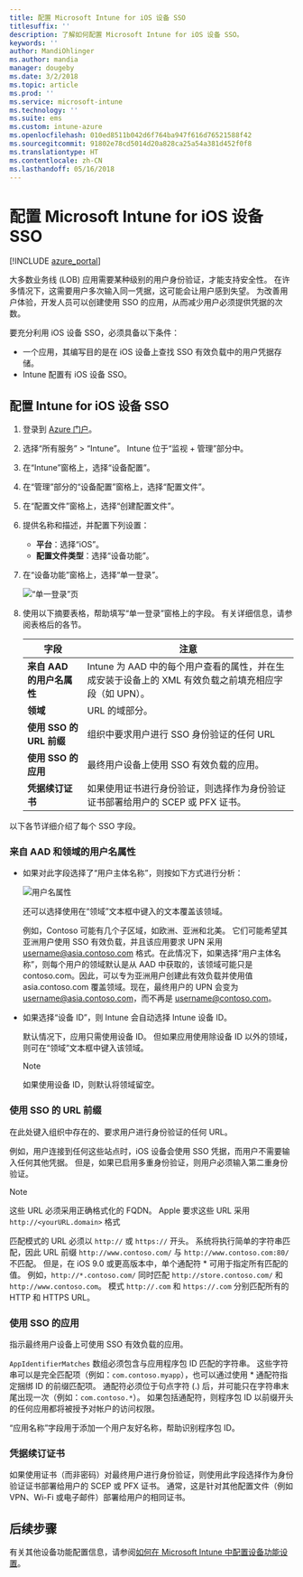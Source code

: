 ```yaml
---
title: 配置 Microsoft Intune for iOS 设备 SSO
titlesuffix: ''
description: 了解如何配置 Microsoft Intune for iOS 设备 SSO。
keywords: ''
author: MandiOhlinger
ms.author: mandia
manager: dougeby
ms.date: 3/2/2018
ms.topic: article
ms.prod: ''
ms.service: microsoft-intune
ms.technology: ''
ms.suite: ems
ms.custom: intune-azure
ms.openlocfilehash: 010ed8511b042d6f764ba947f616d76521588f42
ms.sourcegitcommit: 91802e78cd5014d20a828ca25a54a381d452f0f8
ms.translationtype: HT
ms.contentlocale: zh-CN
ms.lasthandoff: 05/16/2018
---
```

# <a name="configure-microsoft-intune-for-ios-device-single-sign-on"></a>配置 Microsoft Intune for iOS 设备 SSO

[!INCLUDE [azure_portal](./includes/azure_portal.md)]

大多数业务线 (LOB) 应用需要某种级别的用户身份验证，才能支持安全性。 在许多情况下，这需要用户多次输入同一凭据，这可能会让用户感到失望。 为改善用户体验，开发人员可以创建使用 SSO 的应用，从而减少用户必须提供凭据的次数。

要充分利用 iOS 设备 SSO，必须具备以下条件：

- 一个应用，其编写目的是在 iOS 设备上查找 SSO 有效负载中的用户凭据存储。
- Intune 配置有 iOS 设备 SSO。

## <a name="to-configure-intune-for-ios-device-single-sign-on"></a>配置 Intune for iOS 设备 SSO


1. 登录到 [Azure 门户](https://portal.azure.com)。
2. 选择“所有服务” > “Intune”。 Intune 位于“监视 + 管理”部分中。
3. 在“Intune”窗格上，选择“设备配置”。
4. 在“管理”部分的“设备配置”窗格上，选择“配置文件”。
5. 在“配置文件”窗格上，选择“创建配置文件”。
6. 提供名称和描述，并配置下列设置：
   - **平台**：选择“iOS”。
   - **配置文件类型**：选择“设备功能”。
7. 在“设备功能”窗格上，选择“单一登录”。

   ![“单一登录”页](./media/sso-blade.png)

8. 使用以下摘要表格，帮助填写“单一登录”窗格上的字段。 有关详细信息，请参阅表格后的各节。

   |字段  |注意|
   |---------|---------|
   |**来自 AAD 的用户名属性**|Intune 为 AAD 中的每个用户查看的属性，并在生成安装于设备上的 XML 有效负载之前填充相应字段（如 UPN）。|
   |**领域**|URL 的域部分。|
   |**使用 SSO 的 URL 前缀**|组织中要求用户进行 SSO 身份验证的任何 URL|
   |**使用 SSO 的应用**|最终用户设备上使用 SSO 有效负载的应用。|
   |**凭据续订证书**|如果使用证书进行身份验证，则选择作为身份验证证书部署给用户的 SCEP 或 PFX 证书。|

以下各节详细介绍了每个 SSO 字段。

### <a name="username-attribute-from-aad-and-realm"></a>来自 AAD 和领域的用户名属性

- 如果对此字段选择了“用户主体名称”，则按如下方式进行分析：

   ![用户名属性](media/User-name-attribute.png)

   还可以选择使用在“领域”文本框中键入的文本覆盖该领域。

   例如，Contoso 可能有几个子区域，如欧洲、亚洲和北美。 它们可能希望其亚洲用户使用 SSO 有效负载，并且该应用要求 UPN 采用 username@asia.contoso.com 格式。在此情况下，如果选择“用户主体名称”，则每个用户的领域默认是从 AAD 中获取的，该领域可能只是 contoso.com。因此，可以专为亚洲用户创建此有效负载并使用值 asia.contoso.com 覆盖领域。现在，最终用户的 UPN 会变为 username@asia.contoso.com，而不再是 username@contoso.com。

- 如果选择“设备 ID”，则 Intune 会自动选择 Intune 设备 ID。

   默认情况下，应用只需使用设备 ID。 但如果应用使用除设备 ID 以外的领域，则可在“领域”文本框中键入该领域。

   > [!NOTE]
   > 如果使用设备 ID，则默认将领域留空。

### <a name="url-prefixes-that-will-use-single-sign-on"></a>使用 SSO 的 URL 前缀

在此处键入组织中存在的、要求用户进行身份验证的任何 URL。

例如，用户连接到任何这些站点时，iOS 设备会使用 SSO 凭据，而用户不需要输入任何其他凭据。 但是，如果已启用多重身份验证，则用户必须输入第二重身份验证。

> [!NOTE]
> 这些 URL 必须采用正确格式化的 FQDN。 Apple 要求这些 URL 采用 `http://<yourURL.domain>` 格式

匹配模式的 URL 必须以 `http://` 或 `https://` 开头。 系统将执行简单的字符串匹配，因此 URL 前缀 `http://www.contoso.com/` 与 `http://www.contoso.com:80/` 不匹配。 但是，在 iOS 9.0 或更高版本中，单个通配符 \* 可用于指定所有匹配的值。 例如，`http://*.contoso.com/` 同时匹配 `http://store.contoso.com/` 和 `http://www.contoso.com`。
模式 `http://.com` 和 `https://.com` 分别匹配所有的 HTTP 和 HTTPS URL。

### <a name="apps-that-will-use-single-sign-on"></a>使用 SSO 的应用

指示最终用户设备上可使用 SSO 有效负载的应用。

`AppIdentifierMatches` 数组必须包含与应用程序包 ID 匹配的字符串。 这些字符串可以是完全匹配项（例如：`com.contoso.myapp`），也可以通过使用 \* 通配符指定捆绑 ID 的前缀匹配项。 通配符必须位于句点字符 (.) 后，并可能只在字符串末尾出现一次（例如：`com.contoso.*`）。 如果包括通配符，则程序包 ID 以前缀开头的任何应用都将被授予对帐户的访问权限。

“应用名称”字段用于添加一个用户友好名称，帮助识别程序包 ID。

### <a name="credential-renewal-certificate"></a>凭据续订证书

如果使用证书（而非密码）对最终用户进行身份验证，则使用此字段选择作为身份验证证书部署给用户的 SCEP 或 PFX 证书。 通常，这是针对其他配置文件（例如 VPN、Wi-Fi 或电子邮件）部署给用户的相同证书。

## <a name="next-steps"></a>后续步骤

有关其他设备功能配置信息，请参阅[如何在 Microsoft Intune 中配置设备功能设置](device-features-configure.md)。
